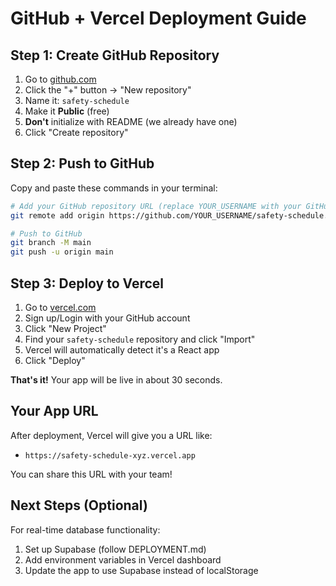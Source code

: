 # GitHub + Vercel Deployment Guide

## Step 1: Create GitHub Repository

1. Go to [github.com](https://github.com)
2. Click the "+" button → "New repository"
3. Name it: `safety-schedule`
4. Make it **Public** (free)
5. **Don't** initialize with README (we already have one)
6. Click "Create repository"

## Step 2: Push to GitHub

Copy and paste these commands in your terminal:

```bash
# Add your GitHub repository URL (replace YOUR_USERNAME with your GitHub username)
git remote add origin https://github.com/YOUR_USERNAME/safety-schedule.git

# Push to GitHub
git branch -M main
git push -u origin main
```

## Step 3: Deploy to Vercel

1. Go to [vercel.com](https://vercel.com)
2. Sign up/Login with your GitHub account
3. Click "New Project"
4. Find your `safety-schedule` repository and click "Import"
5. Vercel will automatically detect it's a React app
6. Click "Deploy"

**That's it!** Your app will be live in about 30 seconds.

## Your App URL

After deployment, Vercel will give you a URL like:
- `https://safety-schedule-xyz.vercel.app`

You can share this URL with your team!

## Next Steps (Optional)

For real-time database functionality:
1. Set up Supabase (follow DEPLOYMENT.md)
2. Add environment variables in Vercel dashboard
3. Update the app to use Supabase instead of localStorage 